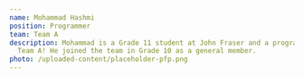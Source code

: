 ```yaml
---
name: Mohammad Hashmi
position: Programmer
team: Team A
description: Mohammad is a Grade 11 student at John Fraser and a programmer for
  Team A! He joined the team in Grade 10 as a general member.
photo: /uploaded-content/placeholder-pfp.png
---
```

